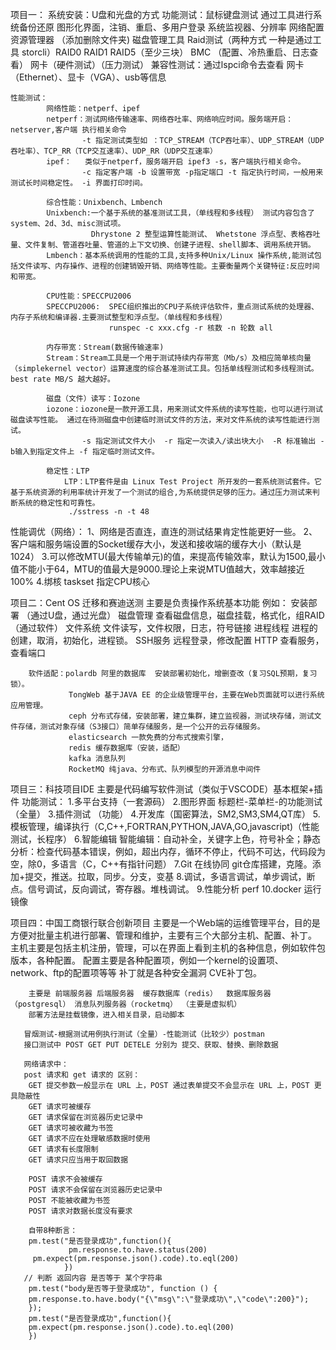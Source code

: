 <!--
 * @Author: sunshaochen 805960031@qq.com
 * @Date: 2022-10-24 09:53:02
 * @LastEditors: sunshaochen 805960031@qq.com
 * @LastEditTime: 2022-11-01 14:23:26
 * @FilePath: \ToFindWork\项目准备.md
 * @Description: 
-->
项目一：
    系统安装：U盘和光盘的方式
    功能测试：鼠标键盘测试
             通过工具进行系统备份还原
             图形化界面，注销、重启、多用户登录
             系统监视器、分辨率
             网络配置
             资源管理器 （添加删除文件夹)
             磁盘管理工具
             Raid测试（两种方式 一种是通过工具 storcli）RAID0 RAID1 RAID5（至少三块）
             BMC （配置、冷热重启、日志查看）
             网卡（硬件测试）（压力测试）
    兼容性测试：通过lspci命令去查看 网卡（Ethernet）、显卡（VGA）、usb等信息

    性能测试：
            网络性能：netperf、ipef 
            netperf：测试网络传输速率、网络吞吐率、网络响应时间。服务端开启：netserver,客户端 执行相关命令
                    -t 指定测试类型如 ：TCP_STREAM（TCP吞吐率）、UDP_STREAM（UDP吞吐率）、TCP_RR（TCP交互速率）、UDP_RR（UDP交互速率）
            ipef：   类似于netperf，服务端开启 ipef3 -s，客户端执行相关命令。
                    -c 指定客户端 -b 设置带宽 -p指定端口 -t 指定执行时间，一般用来测试长时间稳定性。 -i 界面打印时间。

            综合性能：Unixbench、Lmbench
            Unixbench:一个基于系统的基准测试工具，（单线程和多线程） 测试内容包含了system、2d、3d、misc测试项。
                      Dhrystone 2 整型运算性能测试、 Whetstone 浮点型、表格吞吐量、文件复制、管道吞吐量、管道的上下文切换、创建子进程、shell脚本、调用系统开销。
            Lmbench：基本系统调用的性能的工具,支持多种Unix/Linux 操作系统,能测试包括文件读写、内存操作、进程的创建销毁开销、网络等性能。主要衡量两个关键特征:反应时间和带宽。
            
            CPU性能：SPECCPU2006
            SPECCPU2006:  SPEC组织推出的CPU子系统评估软件，重点测试系统的处理器、内存子系统和编译器.主要测试整型和浮点型。（单线程和多线程）
                          runspec -c xxx.cfg -r 核数 -n 轮数 all 
            
            内存带宽：Stream(数据传输速率)
            Stream：Stream工具是一个用于测试持续内存带宽（Mb/s）及相应简单核向量（simplekernel vector）运算速度的综合基准测试工具。包括单线程测试和多线程测试。best rate MB/S 越大越好。
            
            磁盘（文件）读写：Iozone
            iozone：iozone是一款开源工具，用来测试文件系统的读写性能，也可以进行测试磁盘读写性能。 通过在待测磁盘中创建临时测试文件的方法，来对文件系统的读写性能进行测试。
                    -s 指定测试文件大小  -r 指定一次读入/读出块大小  -R 标准输出 -b输入到指定文件上 -f 指定临时测试文件。
                    
            稳定性：LTP
                LTP：LTP套件是由 Linux Test Project 所开发的一套系统测试套件。它基于系统资源的利用率统计开发了一个测试的组合,为系统提供足够的压力。通过压力测试来判断系统的稳定性和可靠性。
                 ./sstress -n -t 48
   性能调优（网络）：
            1、网络是否直连，直连的测试结果肯定性能更好一些。
            2、客户端和服务端设置的Socket缓存大小，发送和接收端的缓存大小（默认是1024）
            3.可以修改MTU(最大传输单元)的值，来提高传输效率，默认为1500,最小值不能小于64，MTU的值最大是9000.理论上来说MTU值越大，效率越接近100%
            4.绑核 taskset 指定CPU核心
   

项目二：Cent OS 迁移和赛迪送测
        主要是负责操作系统基本功能 例如：
        安装部署 （通过U盘，通过光盘） 
        磁盘管理  查看磁盘信息，磁盘挂载，格式化，组RAID（通过软件）
        文件系统  文件读写，文件权限，日志，符号链接
        进程线程  进程的创建，取消，初始化，进程锁。
        SSH服务   远程登录，修改配置
        HTTP      查看服务，查看端口

        软件适配：polardb 阿里的数据库  安装部署初始化，增删查改（复习SQL预期，复习锁）。
                 TongWeb 基于JAVA EE 的企业级管理平台，主要在Web页面就可以进行系统应用管理。
                 ceph 分布式存储，安装部署，建立集群，建立监视器，测试块存储，测试文件存储，测试对象存储（S3接口）简单存储服务，是一个公开的云存储服务。
                 elasticsearch 一款免费的分布式搜索引擎，
                 redis 缓存数据库（安装，适配）
                 kafka 消息队列
                 RocketMQ 纯java、分布式、队列模型的开源消息中间件

                 
项目三：科技项目IDE
        主要是代码编写软件测试（类似于VSCODE）基本框架+插件
        功能测试：
        1.多平台支持（一套源码）
        2.图形界面 标题栏-菜单栏-的功能测试（全量）
        3.插件测试 （功能）
        4.开发库（国密算法，SM2,SM3,SM4,QT库）
        5.模板管理，编译执行（C,C++,FORTRAN,PYTHON,JAVA,GO,javascript)（性能测试，长程序）
        6.智能编辑  智能编辑：自动补全，关键字上色，符号补全；静态分析：检查代码基本错误，例如，超出内存，循环不停止，代码不可达，代码段为空，除0，多语言（C，C++有指针问题）
        7.Git 在线协同 git仓库搭建，克隆。添加+提交，推送。拉取，同步。分支，变基
        8.调试，多语言调试，单步调试，断点。信号调试，反向调试，寄存器。堆栈调试。
        9.性能分析 perf 
        10.docker 运行镜像
  
项目四：中国工商银行联合创新项目
        主要是一个Web端的运维管理平台，目的是方便对批量主机进行部署、管理和维护，主要有三个大部分主机、配置、补丁。
        主机主要是包括主机注册，管理，可以在界面上看到主机的各种信息，例如软件包版本，各种配置。
        配置主要是各种配置项，例如一个kernel的设置项、network、ftp的配置项等等
        补丁就是各种安全漏洞 CVE补丁包。

        主要是 前端服务器 后端服务器  缓存数据库（redis）  数据库服务器（postgresql） 消息队列服务器（rocketmq） （主要是虚拟机）
        部署方法是挂载镜像，进入相关目录，启动脚本
        
       冒烟测试-根据测试用例执行测试（全量）-性能测试（比较少）postman
       接口测试中 POST GET PUT DETELE 分别为 提交、获取、替换、删除数据

       网络请求中：
       post 请求和 get 请求的 区别：
        GET 提交参数一般显示在 URL 上，POST 通过表单提交不会显示在 URL 上，POST 更具隐蔽性
        GET 请求可被缓存
        GET 请求保留在浏览器历史记录中
        GET 请求可被收藏为书签
        GET 请求不应在处理敏感数据时使用
        GET 请求有长度限制
        GET 请求只应当用于取回数据

        POST 请求不会被缓存
        POST 请求不会保留在浏览器历史记录中
        POST 不能被收藏为书签
        POST 请求对数据长度没有要求
        
        自带8种断言：
        pm.test("是否登录成功",function(){
                 pm.response.to.have.status(200)
         pm.expect(pm.response.json().code).to.eql(200)
                })
       // 判断 返回内容 是否等于 某个字符串
        pm.test("body是否等于登录成功", function () {
        pm.response.to.have.body("{\"msg\":\"登录成功\",\"code\":200}");
        });
        pm.test("是否登录成功",function(){
        pm.expect(pm.response.json().code).to.eql(200)
        })

